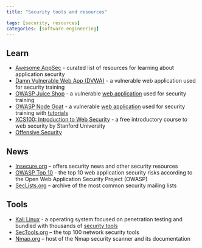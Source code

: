 ```yaml
---
title: "Security tools and resources"

tags: [security, resources]
categories: [software engineering]
---
```


## Learn

- [Awesome AppSec](https://github.com/paragonie/awesome-appsec) - curated list of resources for learning about application security
- [Damn Vulnerable Web App (DVWA)](https://dvwa.co.uk/) - a vulnerable web application used for security training
- [OWASP Juice Shop](https://owasp.org/www-project-juice-shop/) - a vulnerable [web application](https://juice-shop.herokuapp.com/#/) used for security training
- [OWASP Node Goat](https://owasp.org/www-project-node.js-goat/) - a vulnerable [web application](https://nodegoat.herokuapp.com/login) used for security training with [tutorials](https://nodegoat.herokuapp.com/tutorial)
- [XCS100: Introduction to Web Security](https://online.stanford.edu/courses/xcs100-introduction-web-security) - a free introductory course to web security by Stanford University
- [Offensive Security](https://www.offensive-security.com/)

## News

- [Insecure.org](https://insecure.org/) – offers security news and other security resources
- [OWASP Top 10](https://owasp.org/Top10/) - the top 10 web application security risks according to the Open Web Application Security Project (OWASP)
- [SecLists.org](https://seclists.org/) – archive of the most common security mailing lists

## Tools

- [Kali Linux](https://www.kali.org/) - a operating system focused on penetration testing and bundled with thousands of [security tools](https://www.kali.org/tools/)
- [SecTools.org](https://sectools.org/) – the top 100 network security tools
- [Nmap.org](https://nmap.org/) – host of the Nmap security scanner and its documentation
